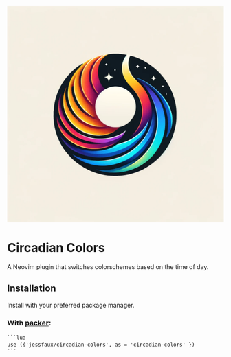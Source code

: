 ![Circadian Colors Logo](https://github.com/jessfaux/circadian-colors/blob/main/circadian-colors.png?raw=true)

# Circadian Colors
A Neovim plugin that switches colorschemes based on the time of day.

## Installation

Install with your preferred package manager.

### With [packer](https://github.com/wbthomason/packer.nvim):
    ```lua
    use ({'jessfaux/circadian-colors', as = 'circadian-colors' })
    ```

